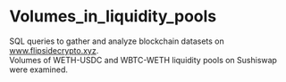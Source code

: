 # Volumes_in_liquidity_pools
SQL queries to gather and analyze blockchain datasets on www.flipsidecrypto.xyz. \
Volumes of WETH-USDC and WBTC-WETH liquidity pools on Sushiswap were examined.
